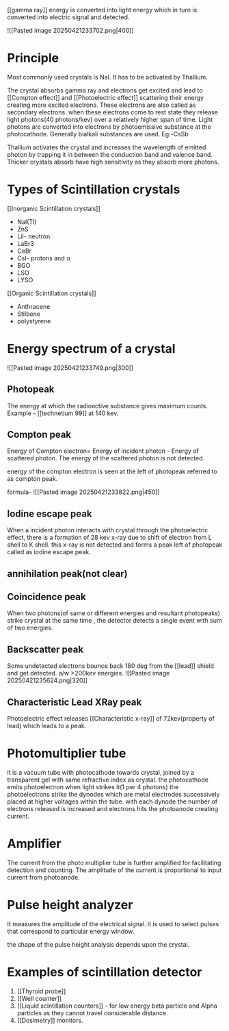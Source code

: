[[gamma ray]] energy is converted into light energy which in turn is converted into electric signal and detected.

![[Pasted image 20250421233702.png|400]]

# Principle

Most commonly used crystals is NaI. It has to be activated by Thallium.

The crystal absorbs gamma ray and electrons get excited and lead to [[Compton effect]] and [[Photoelectric effect]] scattering their energy creating more excited electrons. These electrons are also called as secondary electrons.
when these electrons come to rest state they release light photons(40 photons/kev) over a relatively higher span of time.
Light photons are converted into electrons by photoemissive substance at the photocathode. Generally bialkali substances are used. Eg:-CsSb

Thallium activates the crystal and increases the wavelength of emitted photon by trapping it in between the conduction band and valence band.
Thicker crystals absorb have high sensitivity as they absorb more photons.

# Types of Scintillation crystals
[[Inorganic Scintillation crystals]] 
- NaI(Tl)
- ZnS
- LiI- neutron
- LaBr3
- CeBr
- CsI- protons and α
- BGO 
- LSO 
- LYSO


[[Organic Scintillation crystals]]
- Anthracene
- Stilbene
- polystyrene
# Energy spectrum of a crystal
![[Pasted image 20250421233749.png|300]]
## Photopeak
 The energy at which the radioactive substance gives maximum counts.
Example - [[technetium 99]] at 140 kev.

## Compton peak
Energy of Compton electron= Energy of incident photon - Energy of scattered photon.
The energy of the scattered photon is not detected.

energy of the compton electron is seen at the left of photopeak referred to as compton peak.

formula-
![[Pasted image 20250421233822.png|450]]


## Iodine escape peak

When a incident photon interacts with crystal through the photoelectric effect, there is a formation of 28 kev x-ray due to shift of electron from L shell to K shell. this x-ray is not detected and forms a peak left of photopeak called as iodine escape peak.


## annihilation peak(not clear)

## Coincidence peak

When two photons(of same or different energies and resultant photopeaks) strike crystal at the same time , the detector detects a single event with sum of two energies.

## Backscatter peak

Some undetected electrons bounce back 180 deg from the [[lead]] shield and get detected. a/w >200kev energies.
![[Pasted image 20250421235624.png|320]]

## Characteristic Lead XRay peak

Photoelectric effect releases [[Characteristic x-ray]] of 72kev(property of lead) which leads to a peak.


# Photomultiplier tube
it is a vacuum tube with photocathode towards crystal, joined by a transparent gel with same refractive index as crystal. the photocathode emits photoelectron when light strikes it(1 per 4 photons)
the photoelectrons strike the dynodes which are metal electrodes successively placed at higher voltages within the tube. with each dynode the number of electrons released is increased and electrons hits the photoanode creating current.

# Amplifier
The current from the photo multiplier tube is further amplified for facilitating detection and counting.
 The amplitude of the current is proportional to input current from photoanode.


# Pulse height analyzer

It measures the amplitude of the electrical signal. it is used to select pulses that correspond to particular energy window.

the shape of the pulse height analysis depends upon the crystal.



# Examples of scintillation detector

1. [[Thyroid probe]]
2. [[Well counter]]
3. [[Liquid scintillation counters]] - for low energy beta particle and Alpha particles as they cannot travel considerable distance.
4. [[Dosimetry]] monitors.